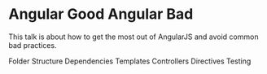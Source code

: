 Angular Good Angular Bad
================

This talk is about how to get the most out of AngularJS and avoid common bad practices.

Folder Structure
Dependencies
Templates
Controllers
Directives
Testing
